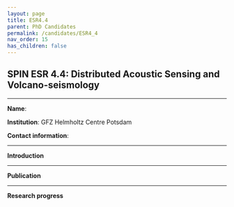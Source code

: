 ```yaml
---
layout: page
title: ESR4.4
parent: PhD Candidates
permalink: /candidates/ESR4_4
nav_order: 15
has_children: false
---
```


## SPIN ESR 4.4: Distributed Acoustic Sensing and Volcano-seismology

---
__Name__:     

__Institution__: GFZ Helmholtz Centre Potsdam

__Contact information__: 

---
__Introduction__



---
__Publication__



---
__Research progress__







